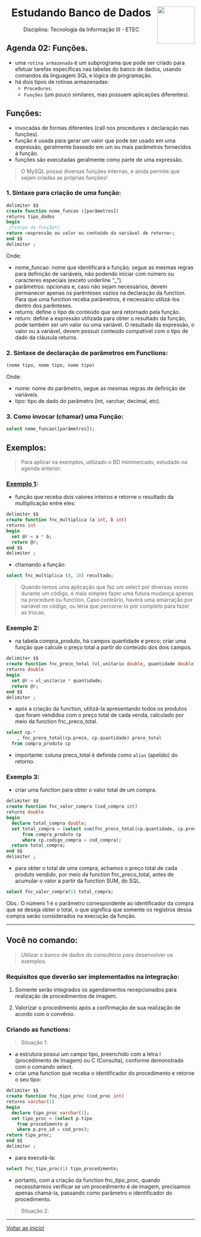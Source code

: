 <div align="center">
<a href="https://github.com/monicaquintal" target="_blank">
<img align="right" height="100" src="https://observatoriodabicicleta.org.br/uploads/2020/09/bancos-de-dados-nova-600.png" />
</a>
<h1>Estudando Banco de Dados</h1>
<p>Disciplina: Tecnologia da Informação III - ETEC</p>
</div>

<div id="agenda02">
<h2>Agenda 02: Funções.</h2>
</div>

- uma `rotina armazenada` é um subprograma que pode ser criado para efetuar tarefas específicas nas tabelas do banco de dados, usando comandos da linguagem SQL e lógica de programação.
- há dois tipos de rotinas armazenadas:
  - `Procedures`.
  - `Funções` (um pouco similares, mas possuem aplicações diferentes).

## Funções:

- invocadas de formas diferentes (call nos procedures x declaração nas funções).
- função é usada para gerar um valor que pode ser usado em uma expressão, geralmente baseado em um ou mais parâmetros fornecidos à função. 
- funções são executadas geralmente como parte de uma
expressão.

> O MySQL possui diversas funções internas, e ainda permite que sejam criadas as próprias funções!

### 1. Sintaxe para criação de uma função:

~~~sql
delimiter $$
create function nome_funcao ([parâmetros])
returns tipo_dados
begin
 /*corpo da função*/
return <expressão ou valor ou conteúdo da variável de retorno>;
end $$
delimiter ;
~~~

Onde:

- nome_funcao: nome que identificará a função; segue as mesmas regras para definição de variáveis, não podendo iniciar com número ou caracteres especiais (exceto underline “_”).
- parâmetros: opcionais e, caso não sejam necessários, devem permanecer apenas os parênteses vazios na declaração da function. Para que uma function receba parâmetros, é necessário utilizá-los dentro dos parênteses.
- returns: define o tipo de conteúdo que será retornado pela função.
- return: define a expressão utilizada para obter o resultado da função, pode também ser um valor ou uma variável. O resultado da expressão, o valor ou a variável, devem possuir conteúdo compatível com o tipo de dado da cláusula returns.

### 2. Sintaxe de declaração de parâmetros em Functions:

~~~sql
(nome tipo, nome tipo, nome tipo)
~~~

Onde:

- nome: nome do parâmetro, segue as mesmas regras de definição de variáveis.
- tipo: tipo de dado do parâmetro (int, varchar, decimal, etc).

### 3. Como invocar (chamar) uma Função:

~~~sql
select nome_funcao([parâmetros]);
~~~

## Exemplos:

> Para aplicar os exemplos, utilizado o BD minimercado, estudado na agenda anterior.

### [Exemplo 1](https://www.youtube.com/watch?v=DVdII76yiUg&feature=youtu.be):

- função que receba dois valores inteiros e retorne o resultado da multiplicação entre eles:

~~~sql
delimiter $$
create function fnc_multiplica (a int, b int)
returns int
begin
  set @r = a * b;
  return @r;
end $$
delimiter ;
~~~

- chamando a função:

~~~sql
select fnc_multiplica (8, 10) resultado;
~~~

> Quando temos uma aplicação que faz um select por diversas vezes durante um código, é mais simples fazer uma futura mudança apenas na procedure ou function. Caso contrário, haverá uma amarração por variável no código, ou teria que percorre-lo por completo para fazer as trocas.

### Exemplo 2:

- na tabela compra_produto, há campos quantidade e preco; criar uma
função que calcule o preço total a partir do conteúdo dos dois campos.

~~~sql
delimiter $$
create function fnc_preco_total (vl_unitario double, quantidade double)
returns double
begin
  set @r = vl_unitario * quantidade;
  return @r;
end $$
delimiter ;
~~~

- após a criação da function, utilizá-la apresentando todos os produtos que foram vendidos com o preço total de cada venda, calculado por meio da function fnc_preco_total.

~~~sql
select cp.*
    , fnc_preco_total(cp.preco, cp.quantidade) preco_total
  from compra_produto cp
~~~

- importante: coluna preco_total é definida como `alias` (apelido) do retorno.

### Exemplo 3: 

- criar uma function para obter o valor total de um compra.

~~~sql
delimiter $$
create function fnc_valor_compra (cod_compra int)
returns double
begin
  declare total_compra double;
  set total_compra = (select sum(fnc_preco_total(cp.quantidade, cp.preco))
      from compra_produto cp
      where cp.codigo_compra = cod_compra);
  return total_compra;
end $$
delimiter ;
~~~

- para obter o total de uma compra, achamos o preço total de cada produto vendido, por meio da function fnc_preco_total, antes de acumular o valor a partir da function SUM, do SQL.

~~~sql
select fnc_valor_compra(1) total_compra;
~~~
Obs.: O número 1 é o parâmetro correspondente ao identificador da compra que se deseja obter o total, o que significa que somente os registros dessa compra serão considerados na execução da função.

---

## Você no comando:

> Utilizar o banco de dados do consultório para desenvolver os exemplos.

### Requisitos que deverão ser implementados na integração:
1. Somente serão integrados os agendamentos recepcionados para realização de procedimentos de imagem.

2. Valorizar o procedimento após a confirmação de sua realização de acordo com o convênio.

### Criando as functions:

> Situação 1:

- a estrutura possui um campo tipo, preenchido com a letra I (procedimento de Imagem) ou C (Consulta), conforme demonstrado
com o comando select.
- criar uma function que receba o identificador do procedimento e retorne o seu tipo:

~~~sql
delimiter $$
create function fnc_tipo_proc (cod_proc int)
returns varchar(1)
begin
  declare tipo_proc varchar(1);
  set tipo_proc = (select p.tipo
    from procedimento p
    where p.pro_id = cod_proc);
return tipo_proc;
end $$
delimiter ;
~~~

- para executá-la:

~~~sql
select fnc_tipo_proc(1) tipo_procedimento;
~~~

- portanto, com a criação da function fnc_tipo_proc, quando necessitarmos verificar se um procedimento é de imagem, precisamos apenas chamá-la, passando como parâmetro o identificador do
procedimento.

> Situação 2:










---

[Voltar ao início!](https://github.com/monicaquintal)